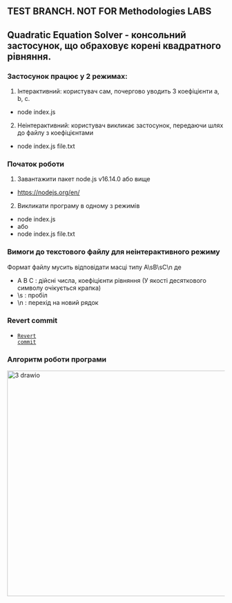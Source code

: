 ## TEST BRANCH. NOT FOR Methodologies LABS
## Quadratic Equation Solver - консольний застосунок, що обраховує корені квадратного рівняння.

### Застосунок працює у 2 режимах:
1) Інтерактивний: користувач сам, почергово уводить 3 коефіцієнти a, b, c.
- node index.js
2) Неінтерактивний: користувач викликає застосунок, передаючи шлях до файлу з коефіцієнтами
- node index.js file.txt

### Початок роботи
1) Завантажити пакет node.js v16.14.0 або вище
- https://nodejs.org/en/
2) Викликати програму в одному з режимів
- node index.js
- або
- node index.js file.txt

### Вимоги до текстового файлу для неінтерактивного режиму
Формат файлу мусить відповідати масці типу A\sB\sC\n де
- A B C : дійсні числа, коефіцієнти рівняння (У якості десяткового символу очікується крапка)
- \s : пробіл
- \n : перехід на новий рядок

### Revert commit
 - <code><a href="https://github.com/AlexShopiak/method-lab1/commit/71bfccee3a8c158236ff5923d5d756934c522e66">Revert commit</a></code>

### Алгоритм роботи програми
<img width="522" alt="3 drawio" src="https://user-images.githubusercontent.com/90408822/225413545-d977ec83-6102-4da3-87b6-d983425e13c5.png">

